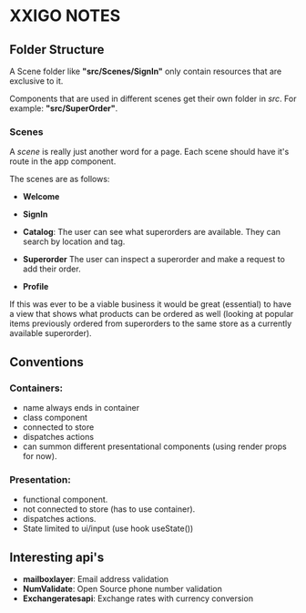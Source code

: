 # XXIGO NOTES

## Folder Structure

A Scene folder like **"src/Scenes/SignIn"** only contain resources that are exclusive to it.

Components that are used in different scenes get their own folder in *src*. For example: **"src/SuperOrder"**.


### Scenes

A *scene* is really just another word for a page. Each scene should have it's route in the app component.

The scenes are as follows:

* **Welcome**
* **SignIn**
* **Catalog**: The user can see what superorders are available. They can search by location and tag.

* **Superorder**
    The user can inspect a superorder and make a request to add their order.
* **Profile**




If this was ever to be a viable business it would be great (essential) to have a view that shows what products can be ordered as well (looking at popular items previously ordered from superorders to the same store as a currently available superorder).

## Conventions

### Containers:

- name always ends in container
- class component
- connected to store
- dispatches actions
- can summon different presentational components (using render props for now).

### Presentation:

- functional component.
- not connected to store (has to use container).
- dispatches actions.
- State limited to ui/input (use hook useState())

## Interesting api's

- **mailboxlayer**: Email address validation
- **NumValidate**: Open Source phone number validation
- **Exchangeratesapi**: Exchange rates with currency conversion

